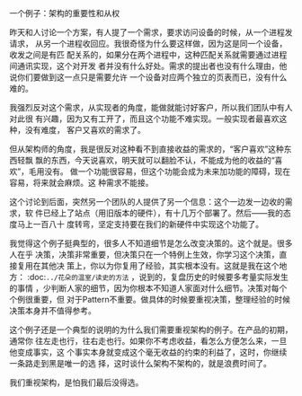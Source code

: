     
一个例子：架构的重要性和从权

昨天和人讨论一个方案，有人提了一个需求，要求访问设备的时候，从一个进程发请求，
从另一个进程收回应。我很奇怪为什么要这样做，因为这是同一个设备，收发之间是有匹
配关系的，如果分在两个进程中，这种匹配关系就需要通过进程间通讯实现，这个对开发
者并没有什么好处。需求的提出者也没有什么理由，他说你们要做到这一点只是需要允许
一个设备对应两个独立的页表而已，没有什么难的。

我强烈反对这个需求，从实现者的角度，能做就能讨好客户，所以我们团队中有人对此很
有兴趣，因为又有工开了，而且这个功能不难实现。一般实现者最喜欢这种，没有难度，
客户又喜欢的需求了。

但从架构师的角度，我是很反对这种看不到直接收益的需求的，“客户喜欢”这种东西轻飘
飘的东西，今天说喜欢，明天就可以翻脸不认，不能成为他的收益的“喜欢”，毛用没有。
做一个功能很容易，但这个功能会成为未来加功能的障碍，现在容易，将来就会麻烦。这
种需求不能接。

这个讨论到后面，突然另一个团队的人提供了另一个信息：这个一边发一边收的需求，软
件已经上了站点（用旧版本的硬件），有十几万个部署了。然后——我的态度马上一百八十
度转弯，坚定支持要在我们的新硬件中实现这个功能了。

我觉得这个例子挺典型的，很多人不知道细节是怎么改变决策的。这个就是。很多人在乎
决策，决策非常重要，但决策只在一个特例上生效，你学习这个决策，直接复用在其他决
策上，你以为你复用了经验，其实根本没有。这就是我在这个地方：
:doc:`../花朵的温室/读史的方法` ，说到的，复盘历史的时候要多考量实际发生的事情
，少判断人家的细节，因为你根本不知道人家面对什么细节。决策对每个个例很重要，但
对于Pattern不重要。做具体的时候要重视决策，整理经验的时候决策本身并不值得参考。

这个例子还是一个典型的说明的为什么我们需要重视架构的例子。在产品的初期，通常你
往左走也行，往右走也行。如果你不考虑收益，看怎么方便怎么来，一旦他变成事实，这
个事实本身就变成这个毫无收益的约束的利益了，这时，你继续一条路走到黑是唯一的选
择，这时谈什么架构不架构的，就是浪费时间了。

我们重视架构，是怕我们最后没得选。
